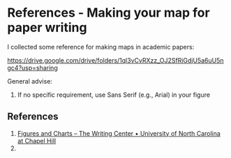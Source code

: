 # References - Making your map for paper writing

I collected some reference for making maps in academic papers:

https://drive.google.com/drive/folders/1ql3vCvRXzz_OJ2SfRiGdjU5a6uU5ngc4?usp=sharing

General advise:

1. If no specific requirement, use Sans Serif (e.g., Arial) in your figure



## References

1. [Figures and Charts – The Writing Center • University of North Carolina at Chapel Hill](https://writingcenter.unc.edu/tips-and-tools/figures-and-charts/)
2. 